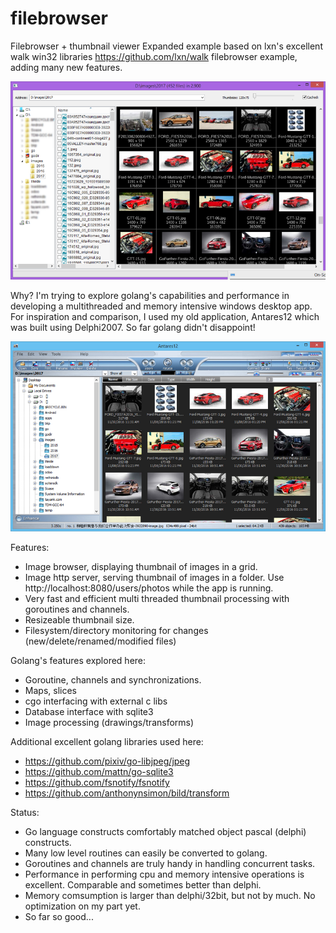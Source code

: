 # filebrowser
Filebrowser + thumbnail viewer
Expanded example based on lxn's excellent walk win32 libraries https://github.com/lxn/walk filebrowser example, adding many new
features.

![screenshot](https://github.com/lutfinasution/filebrowser/blob/master/image/filebrowser01.png?raw=true "screenshot")

Why?
I'm trying to explore golang's capabilities and performance in developing a multithreaded and memory intensive windows desktop app.
For inspiration and comparison, I used my old application, Antares12 which was built using Delphi2007.
So far golang didn't disappoint!

![screenshot](https://github.com/lutfinasution/filebrowser/blob/master/image/filebrowser02.png?raw=true "screenshot")

Features:
  - Image browser, displaying thumbnail of images in a grid.
  - Image http server, serving thumbnail of images in a folder. Use http://localhost:8080/users/photos while the app is running.
  - Very fast and efficient multi threaded thumbnail processing with goroutines and channels.
  - Resizeable thumbnail size.
  - Filesystem/directory monitoring for changes (new/delete/renamed/modified files)

Golang's features explored here:
  - Goroutine, channels and synchronizations.
  - Maps, slices
  - cgo interfacing with external c libs
  - Database interface with sqlite3
  - Image processing (drawings/transforms)

Additional excellent golang libraries used here:
  - https://github.com/pixiv/go-libjpeg/jpeg
  - https://github.com/mattn/go-sqlite3
  - https://github.com/fsnotify/fsnotify
  - https://github.com/anthonynsimon/bild/transform
  
Status:
 - Go language constructs comfortably matched object pascal (delphi) constructs.
 - Many low level routines can easily be converted to golang.
 - Goroutines and channels are truly handy in handling concurrent tasks.
 - Performance in performing cpu and memory intensive operations is excellent. Comparable and sometimes better than delphi.
 - Memory comsumption is larger than delphi/32bit, but not by much. No optimization on my part yet.
 - So far so good...


